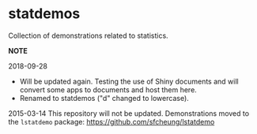 statdemos
=========

Collection of demonstrations related to statistics.

**NOTE**

2018-09-28
- Will be updated again. Testing the use of Shiny documents and will convert some apps to documents and host them here.
- Renamed to statdemos ("d" changed to lowercase).

2015-03-14
This repository will not be updated. Demonstrations moved to the `lstatdemo` package:
https://github.com/sfcheung/lstatdemo
